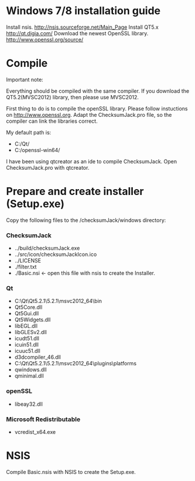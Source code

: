 # Windows 7/8 installation guide

Install nsis.
http://nsis.sourceforge.net/Main_Page
Install QT5.x 
http://qt.digia.com/
Download the newest OpenSSL library.
http://www.openssl.org/source/

# Compile 

Important note:

Everything should be compiled with the same compiler. If you download the QT5.2(MVSC2012) library, then please use MVSC2012. 

First thing to do is to compile the openSSL library. Please follow instuctions on http://www.openssl.org.
Adapt the ChecksumJack.pro file, so the compiler can link the libraries correct.

My default path is:
* C:/Qt/
* C:/openssl-win64/

I have been using qtcreator as an ide to compile ChecksumJack. Open ChecksumJack.pro with qtcreator.

# Prepare and create installer (Setup.exe)

Copy the following files to the /checksumJack/windows directory:

### ChecksumJack

* ../build/checksumJack.exe
* ../src/icon/checksumJackIcon.ico
* ../LICENSE
* ./filter.txt
* ./Basic.nsi <- open this file with nsis to create the Installer.

### Qt

* C:\Qt\Qt5.2.1\5.2.1\msvc2012_64\bin
* Qt5Core.dll
* Qt5Gui.dll
* Qt5Widgets.dll
* libEGL.dll
* libGLESv2.dll
* icudt51.dll
* icuin51.dll
* icuuc51.dll
* d3dcompiler_46.dll
* C:\Qt\Qt5.2.1\5.2.1\msvc2012_64\plugins\platforms
* qwindows.dll
* qminimal.dll

### openSSL

* libeay32.dll

### Microsoft Redistributable

* vcredist_x64.exe


# NSIS

Compile Basic.nsis with NSIS to create the Setup.exe.
